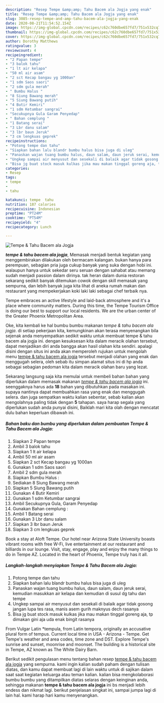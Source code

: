 ```yaml
---
description: "Resep Tempe &amp;amp; Tahu Bacem ala Jogja yang enak"
title: "Resep Tempe &amp;amp; Tahu Bacem ala Jogja yang enak"
slug: 3085-resep-tempe-and-amp-tahu-bacem-ala-jogja-yang-enak
date: 2020-08-21T11:54:52.154Z
image: https://img-global.cpcdn.com/recipes/c62c760dbe657fd7/751x532cq70/tempe-tahu-bacem-ala-jogja-foto-resep-utama.jpg
thumbnail: https://img-global.cpcdn.com/recipes/c62c760dbe657fd7/751x532cq70/tempe-tahu-bacem-ala-jogja-foto-resep-utama.jpg
cover: https://img-global.cpcdn.com/recipes/c62c760dbe657fd7/751x532cq70/tempe-tahu-bacem-ala-jogja-foto-resep-utama.jpg
author: Dorothy Matthews
ratingvalue: 3
reviewcount: 4
recipeingredient:
- "2 Papan tempe"
- "3 balok tahu"
- "1 lt air kelapa"
- "50 ml air asam"
- "2 sct Kecap bangau yg 1000an"
- "1 sdm Saos saori"
- "2 sdm gula merah"
- " Bumbu Halus "
- "8 Siung Bawang merah"
- "5 Siung Bawang putih"
- "4 Butir Kemiri"
- "1 sdm Ketumbar sangrai"
- "Secukupnya Gula Garam Penyedap"
- " Bahan cemplung "
- "1 Batang serai"
- "3 Lbr danu salam"
- "3 lbr baun Jeruk"
- "3 cm lengkuas geprek"
recipeinstructions:
- "Potong tempe dan tahu"
- "Siapkan bahan lalu blandr bumbu halus bisa juga di uleg"
- "Panaskan wajan tuang bumbu halus, daun salam, daun jeruk serai, kemudian masukkan air kelapa dan kemudian di susul dg tahu dan tempe"
- "Ungkep sampai air menyusut dan sesekali di balaik agar tidak gosong jangan lupa tes rasa, manis asem gurih maknyus dech rasanya"
- "Bisa jg buat stock masuk kulkas jika mau makan tinggal goreng aja, tp dimakan gini aja uda enak bingit rasanya"
categories:
- Resep
tags:
- tempe
- 
- tahu

katakunci: tempe  tahu 
nutrition: 187 calories
recipecuisine: Indonesian
preptime: "PT24M"
cooktime: "PT54M"
recipeyield: "4"
recipecategory: Lunch

---
```



![Tempe &amp; Tahu Bacem ala Jogja](https://img-global.cpcdn.com/recipes/c62c760dbe657fd7/751x532cq70/tempe-tahu-bacem-ala-jogja-foto-resep-utama.jpg)

<b><i>tempe &amp; tahu bacem ala jogja</i></b>, Memasak menjadi bentuk kegiatan yang menggembirakan dilakukan oleh bermacam kalangan. bukan hanya para perempuan, sebagian pria juga cukup banyak yang suka dengan hobi ini. walaupun hanya untuk sekedar seru seruan dengan sahabat atau memang sudah menjadi passion dalam dirinya. tak heran dalam dunia restoran sekarang sedikit banyak ditemukan cowok dengan skill memasak yang sempurna, dan lebih banyak juga kita lihat di aneka rumah makan dan restaurant yang mempekerjakan koki laki laki sebagai chef terbaik nya.

Tempe embraces an active lifestyle and laid-back atmosphere and it&#39;s a place where community matters. During this time, the Tempe Tourism Office is doing our best to support our local residents. We are the urban center of the Greater Phoenix Metropolitan Area.

Oke, kita kembali ke hal bumbu bumbu makanan <i>tempe &amp; tahu bacem ala jogja</i>. di setiap pekerjaan kita, kemungkinan akan terasa menyenangkan bila sejenak anda menyempatkan sedikit waktu untuk membuat tempe &amp; tahu bacem ala jogja ini. dengan kesuksesan kita dalam meracik olahan tersebut, dapat menjadikan diri anda bangga akan hasil olahan kita sendiri. apalagi disini dengan situs ini anda akan memperoleh rujukan untuk mengolah menu <u>tempe &amp; tahu bacem ala jogja</u> tersebut menjadi olahan yang enak dan menggugah selera, oleh sebab itu simpan alamat situs ini di hp anda sebagai sebagian pedoman kita dalam meracik olahan baru yang lezat.


Sekarang langsung saja kita memulai untuk membeli bahan bahan yang diperlukan dalam memasak makanan <u><i>tempe &amp; tahu bacem ala jogja</i></u> ini. seenggaknya harus ada <b>18</b> bahan yang dibutuhkan pada masakan ini. supaya nantinya dapat membuahkan rasa yang enak dan menggugah selera. dan juga sempatkan waktu kalian sebentar, sebab kalian akan mengolahnya paling tidak dengan <b>5</b> tahapan. saya harap segala yang diperlukan sudah anda punyai disini, Baiklah mari kita olah dengan mencatat dulu bahan keperluan dibawah ini.

<!--inarticleads1-->

##### Bahan baku dan bumbu yang diperlukan dalam pembuatan Tempe &amp; Tahu Bacem ala Jogja:

1. Siapkan 2 Papan tempe
1. Ambil 3 balok tahu
1. Siapkan 1 lt air kelapa
1. Ambil 50 ml air asam
1. Siapkan 2 sct Kecap bangau yg 1000an
1. Gunakan 1 sdm Saos saori
1. Ambil 2 sdm gula merah
1. Siapkan  Bumbu Halus :
1. Sediakan 8 Siung Bawang merah
1. Siapkan 5 Siung Bawang putih
1. Gunakan 4 Butir Kemiri
1. Gunakan 1 sdm Ketumbar sangrai
1. Ambil Secukupnya Gula, Garam Penyedap
1. Gunakan  Bahan cemplung :
1. Ambil 1 Batang serai
1. Gunakan 3 Lbr danu salam
1. Siapkan 3 lbr baun Jeruk
1. Siapkan 3 cm lengkuas geprek


Book a stay at Aloft Tempe. Our hotel near Arizona State University boasts vibrant rooms with free W-Fi, live entertainment at our restaurant and billiards in our lounge. Visit, stay, engage, play and enjoy the many things to do in Tempe AZ. Located in the heart of Phoenix, Tempe truly has it all. 

<!--inarticleads2-->

##### Langkah-langkah menyiapkan Tempe &amp; Tahu Bacem ala Jogja:

1. Potong tempe dan tahu
1. Siapkan bahan lalu blandr bumbu halus bisa juga di uleg
1. Panaskan wajan tuang bumbu halus, daun salam, daun jeruk serai, kemudian masukkan air kelapa dan kemudian di susul dg tahu dan tempe
1. Ungkep sampai air menyusut dan sesekali di balaik agar tidak gosong jangan lupa tes rasa, manis asem gurih maknyus dech rasanya
1. Bisa jg buat stock masuk kulkas jika mau makan tinggal goreng aja, tp dimakan gini aja uda enak bingit rasanya


From Vulgar Latin *tempula, from Latin tempora, originally an accusative plural form of tempus. Current local time in USA - Arizona - Tempe. Get Tempe&#39;s weather and area codes, time zone and DST. Explore Tempe&#39;s sunrise and sunset, moonrise and moonset. The building is a historical site in Tempe, AZ known as The White Dairy Barn. 

Berikut sedikit pengulasan menu tentang bahan resep <u>tempe &amp; tahu bacem ala jogja</u> yang sempurna. kami ingin kalian sudah paham dengan tulisan diatas, dan kamu dapat membuat lagi di lain waktu untuk di sajikan dalam saat saat kegiatan keluarga atau teman kalian. kalian bisa mengkolaborasi bumbu bumbu yang ditampilkan diatas selaras dengan keinginan anda, sehingga makanan <b>tempe &amp; tahu bacem ala jogja</b> ini bs menjadi lebih endess dan nikmat lagi. berikut penjelasan singkat ini, sampai jumpa lagi di lain hal. kami harap hari kamu menyenangkan.
